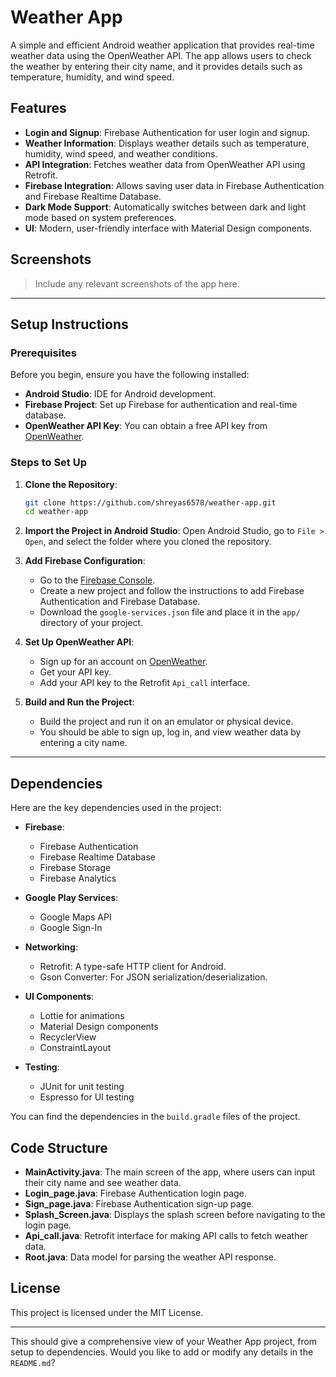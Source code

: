 

# Weather App

A simple and efficient Android weather application that provides real-time weather data using the OpenWeather API. The app allows users to check the weather by entering their city name, and it provides details such as temperature, humidity, and wind speed.

## Features

- **Login and Signup**: Firebase Authentication for user login and signup.
- **Weather Information**: Displays weather details such as temperature, humidity, wind speed, and weather conditions.
- **API Integration**: Fetches weather data from OpenWeather API using Retrofit.
- **Firebase Integration**: Allows saving user data in Firebase Authentication and Firebase Realtime Database.
- **Dark Mode Support**: Automatically switches between dark and light mode based on system preferences.
- **UI**: Modern, user-friendly interface with Material Design components.
  
## Screenshots

> Include any relevant screenshots of the app here.

---

## Setup Instructions

### Prerequisites

Before you begin, ensure you have the following installed:

- **Android Studio**: IDE for Android development.
- **Firebase Project**: Set up Firebase for authentication and real-time database.
- **OpenWeather API Key**: You can obtain a free API key from [OpenWeather](https://openweathermap.org/api).

### Steps to Set Up

1. **Clone the Repository**:

   ```bash
   git clone https://github.com/shreyas6578/weather-app.git
   cd weather-app
   ```

2. **Import the Project in Android Studio**:
   Open Android Studio, go to `File > Open`, and select the folder where you cloned the repository.

3. **Add Firebase Configuration**:
   - Go to the [Firebase Console](https://console.firebase.google.com/).
   - Create a new project and follow the instructions to add Firebase Authentication and Firebase Database.
   - Download the `google-services.json` file and place it in the `app/` directory of your project.

4. **Set Up OpenWeather API**:
   - Sign up for an account on [OpenWeather](https://openweathermap.org/).
   - Get your API key.
   - Add your API key to the Retrofit `Api_call` interface.

5. **Build and Run the Project**:
   - Build the project and run it on an emulator or physical device.
   - You should be able to sign up, log in, and view weather data by entering a city name.

---

## Dependencies

Here are the key dependencies used in the project:

- **Firebase**:
  - Firebase Authentication
  - Firebase Realtime Database
  - Firebase Storage
  - Firebase Analytics
  
- **Google Play Services**:
  - Google Maps API
  - Google Sign-In

- **Networking**:
  - Retrofit: A type-safe HTTP client for Android.
  - Gson Converter: For JSON serialization/deserialization.

- **UI Components**:
  - Lottie for animations
  - Material Design components
  - RecyclerView
  - ConstraintLayout

- **Testing**:
  - JUnit for unit testing
  - Espresso for UI testing

You can find the dependencies in the `build.gradle` files of the project.

## Code Structure

- **MainActivity.java**: The main screen of the app, where users can input their city name and see weather data.
- **Login_page.java**: Firebase Authentication login page.
- **Sign_page.java**: Firebase Authentication sign-up page.
- **Splash_Screen.java**: Displays the splash screen before navigating to the login page.
- **Api_call.java**: Retrofit interface for making API calls to fetch weather data.
- **Root.java**: Data model for parsing the weather API response.


## License

This project is licensed under the MIT License.

---

This should give a comprehensive view of your Weather App project, from setup to dependencies. Would you like to add or modify any details in the `README.md`?

